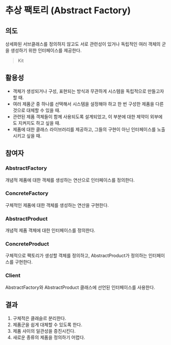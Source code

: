 # 추상 팩토리 (Abstract Factory)


## 의도
상세화된 서브클래스를 정의하지 않고도 서로 관련성이 있거나 독립적인 여러 객체의 군을 생성하기 위한 인터페이스를 제공한다.
> Kit




## 활용성
- 객체가 생성되거나 구성, 표현되는 방식과 무관하게 시스템을 독립적으로 만들고자 할 때.
- 여러 제품군 중 하나를 선택해서 시스템을 설정해야 하고 한 번 구성한 제품을 다른 것으로 대체할 수 있을 때.
- 관련된 제품 객체들이 함께 사용되도록 설계되었고, 이 부분에 대한 제약이 외부에도 지켜지도 하고 싶을 때.
- 제품에 대한 클래스 라이브러리를 제공하고, 그들의 구현이 아닌 인터페이스를 노출시키고 싶을 때.




## 참여자
### AbstractFactory
개념적 제품에 대한 객체를 생성하는 연산으로 인터페이스를 정의한다.
### ConcreteFactory
구체적인 제품에 대한 객체를 생성하는 연산을 구현한다.
### AbstractProduct
개념적 제품 객체에 대한 인터페이스를 정의한다.
### ConcreteProduct
구체적으로 팩토리가 생성할 객체를 정의하고, AbstractProduct가 정의하는 인터페이스를 구현한다.
### Client
AbstractFactory와 AbstractProduct 클래스에 선언된 인터페이스를 사용한다.




## 결과
1. 구체적은 클래슬르 분리한다.
2. 제품군을 쉽게 대체할 수 있도록 한다.
3. 제품 사이의 일관성을 증진시킨다.
4. 새로운 종류의 제품을 정의하기 어렵다.